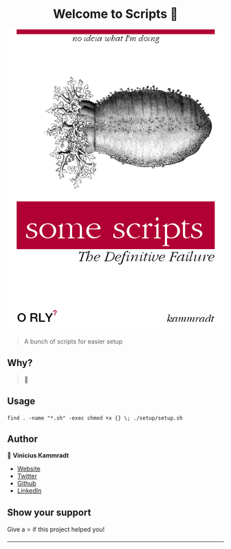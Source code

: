 <h1 align="center">Welcome to Scripts 👋</h1>

<p align="center">
  <img src="./.images/scripts.png" />
</p>

> A bunch of scripts for easier setup 

## Why?

> :construction:


## Usage

```
find . -name "*.sh" -exec chmod +x {} \; ./setup/setup.sh
```

## Author

👤 **Vinicius Kammradt**

* [Website](https://kammradt.now.sh)
* [Twitter](https://twitter.com/kammzinho)
* [Github](https://github.com/kammradt)
* [LinkedIn](https://linkedin.com/in/vinicius-kammradt)

## Show your support

Give a ⭐️ if this project helped you!

***

